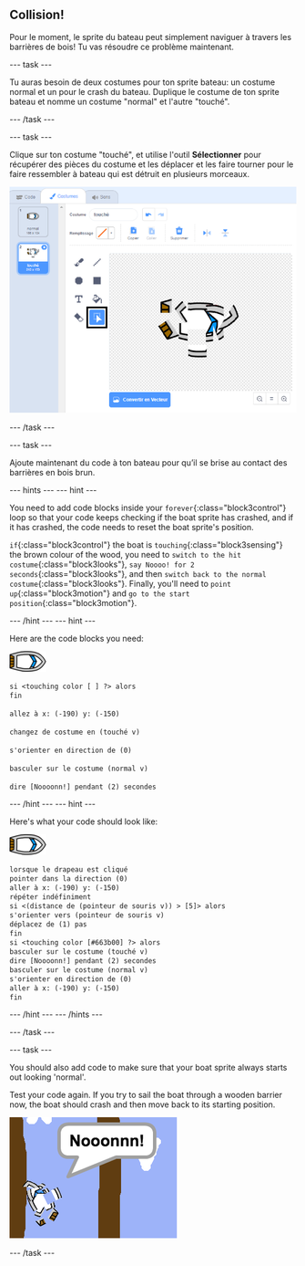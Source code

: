 ## Collision!

Pour le moment, le sprite du bateau peut simplement naviguer à travers les barrières de bois! Tu vas résoudre ce problème maintenant.

\--- task \---

Tu auras besoin de deux costumes pour ton sprite bateau: un costume normal et un pour le crash du bateau. Duplique le costume de ton sprite bateau et nomme un costume "normal" et l'autre "touché".

\--- /task \---

\--- task \---

Clique sur ton costume "touché", et utilise l'outil **Sélectionner** pour récupérer des pièces du costume et les déplacer et les faire tourner pour le faire ressembler à bateau qui est détruit en plusieurs morceaux.

![capture d'écran](images/boat-hit-costume-annotated.png)

\--- /task \---

\--- task \---

Ajoute maintenant du code à ton bateau pour qu’il se brise au contact des barrières en bois brun.

\--- hints \--- \--- hint \---

You need to add code blocks inside your `forever`{:class="block3control"} loop so that your code keeps checking if the boat sprite has crashed, and if it has crashed, the code needs to reset the boat sprite's position.

`if`{:class="block3control"} the boat is `touching`{:class="block3sensing"} the brown colour of the wood, you need to `switch to the hit costume`{:class="block3looks"}, `say Noooo! for 2 seconds`{:class="block3looks"}, and then `switch back to the normal costume`{:class="block3looks"}. Finally, you'll need to `point up`{:class="block3motion"} and `go to the start position`{:class="block3motion"}.

\--- /hint \--- \--- hint \---

Here are the code blocks you need:

![boat-sprite](images/boat_resize.png)

```blocks3
si <touching color [ ] ?> alors
fin

allez à x: (-190) y: (-150)

changez de costume en (touché v)

s'orienter en direction de (0)

basculer sur le costume (normal v)

dire [Noooonn!] pendant (2) secondes
```

\--- /hint \--- \--- hint \---

Here's what your code should look like:

![boat-sprite](images/boat_resize.png)

```blocks3
lorsque le drapeau est cliqué
pointer dans la direction (0)
aller à x: (-190) y: (-150)
répéter indéfiniment
si <(distance de (pointeur de souris v)) > [5]> alors
s'orienter vers (pointeur de souris v)
déplacez de (1) pas
fin
si <touching color [#663b00] ?> alors
basculer sur le costume (touché v)
dire [Noooonn!] pendant (2) secondes
basculer sur le costume (normal v)
s'orienter en direction de (0)
aller à x: (-190) y: (-150)
fin
```

\--- /hint \--- \--- /hints \---

\--- /task \---

\--- task \---

You should also add code to make sure that your boat sprite always starts out looking 'normal'.

Test your code again. If you try to sail the boat through a wooden barrier now, the boat should crash and then move back to its starting position.

![screenshot](images/boat-crash.png)

\--- /task \---
